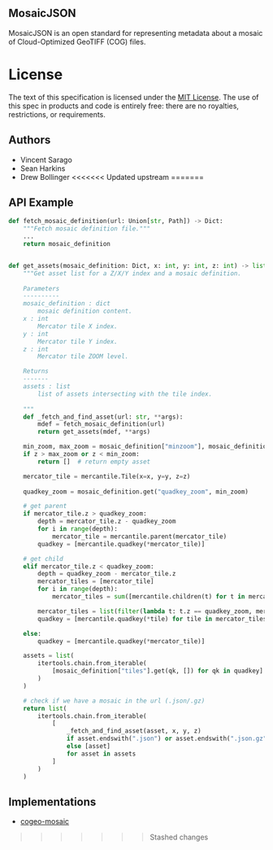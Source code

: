 ## MosaicJSON

MosaicJSON is an open standard for representing
metadata about a mosaic of Cloud-Optimized GeoTIFF (COG) files.

# License

The text of this specification is licensed under the
[MIT License](https://github.com/developmentseed/mosaicjson-spec/blob/master/LICENSE).
The use of this spec in products and code is entirely free:
there are no royalties, restrictions, or requirements.

## Authors

* Vincent Sarago
* Sean Harkins
* Drew Bollinger
<<<<<<< Updated upstream
=======

## API Example
```python
def fetch_mosaic_definition(url: Union[str, Path]) -> Dict:
    """Fetch mosaic definition file."""
    ...
    return mosaic_definition


def get_assets(mosaic_definition: Dict, x: int, y: int, z: int) -> list[str]:
    """Get asset list for a Z/X/Y index and a mosaic definition.
    
    Parameters
    ----------
    mosaic_definition : dict
        mosaic definition content.
    x : int
        Mercator tile X index.
    y : int
        Mercator tile Y index.
    z : int
        Mercator tile ZOOM level.

    Returns
    -------
    assets : list
        list of assets intersecting with the tile index. 
   
    """
    def _fetch_and_find_asset(url: str, **args):
        mdef = fetch_mosaic_definition(url)
        return get_assets(mdef, **args)

    min_zoom, max_zoom = mosaic_definition["minzoom"], mosaic_definition["maxzoom"]
    if z > max_zoom or z < min_zoom:
        return []  # return empty asset

    mercator_tile = mercantile.Tile(x=x, y=y, z=z)
    
    quadkey_zoom = mosaic_definition.get("quadkey_zoom", min_zoom)

    # get parent
    if mercator_tile.z > quadkey_zoom:
        depth = mercator_tile.z - quadkey_zoom
        for i in range(depth):
            mercator_tile = mercantile.parent(mercator_tile)
        quadkey = [mercantile.quadkey(*mercator_tile)]

    # get child
    elif mercator_tile.z < quadkey_zoom:
        depth = quadkey_zoom - mercator_tile.z
        mercator_tiles = [mercator_tile]
        for i in range(depth):
            mercator_tiles = sum([mercantile.children(t) for t in mercator_tiles], [])

        mercator_tiles = list(filter(lambda t: t.z == quadkey_zoom, mercator_tiles))
        quadkey = [mercantile.quadkey(*tile) for tile in mercator_tiles]

    else:
        quadkey = [mercantile.quadkey(*mercator_tile)]

    assets = list(
        itertools.chain.from_iterable(
            [mosaic_definition["tiles"].get(qk, []) for qk in quadkey]
        )
    )

    # check if we have a mosaic in the url (.json/.gz)
    return list(
        itertools.chain.from_iterable(
            [
                _fetch_and_find_asset(asset, x, y, z)
                if asset.endswith(".json") or asset.endswith(".json.gz")
                else [asset]
                for asset in assets
            ]
        )
    )
```

## Implementations 
- [cogeo-mosaic](https://github.com/developmentseed/cogeo-mosaic)
>>>>>>> Stashed changes
